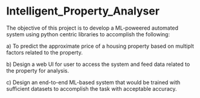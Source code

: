 # Intelligent_Property_Analyser
The objective of this project is to develop a ML-poweered automated system using python centric libraries to accomplish the following:

a) To predict the approximate price of a housing property based on multiplt factors related to the property.

b) Design a web UI for user to access the system and feed data related to the property for analysis.

c) Design an end-to-end ML-based system that would be trained with sufficient datasets to accomplish the task with acceptable accuracy.
